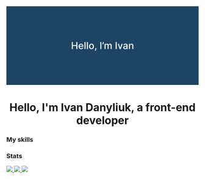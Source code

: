 
<div align="center">
    <img src="assets/banner.png" alt="banner" />
    <h1>
        Hello, I'm Ivan Danyliuk, a front-end developer
    </h1>
</div>

### My skills



### Stats

<a href="https://github.com/IvanDanyliuk">
    <img height="225" src="https://github-readme-stats-sigma-five.vercel.app/api?username=IvanDanyliuk" />
    <img height="225" src="https://github-readme-stats-sigma-five.vercel.app/api/top-langs/?username=IvanDanyliuk&layout=compact" />
<img height="225" src='https://github.r2v.ch/codewars?user=Ivan_Danyliuk' />
</a>



